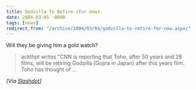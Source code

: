 ```yaml
---
title: Godzilla To Retire (for now)
date: 2004-03-05 -0800
tags: [news]
redirect_from: "/archive/2004/03/04/godzilla-to-retire-for-now.aspx/"
---
```


Will they be giving him a gold watch?

> ackthpt writes "CNN is reporting that Toho, after 50 years and 28
> films, will be retiring Godzilla (Gojira in Japan) after this years
> film. Toho has thought of ...

*[Via [Slashdot](http://slashdot.org/article.pl?sid=04/03/05/0444203)]*

